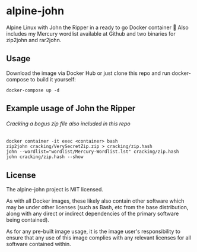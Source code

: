# alpine-john
Alpine Linux with John the Ripper in a ready to go Docker container :whale:
Also includes my Mercury wordlist available at Github and two binaries for zip2john and rar2john.

## Usage
Download the image via Docker Hub or just clone this repo and run docker-compose to build it yourself:
```
docker-compose up -d
```

## Example usage of John the Ripper
###### Cracking a bogus zip file also included in this repo
```
docker container -it exec <container> bash
zip2john cracking/VerySecretZip.zip > cracking/zip.hash
john --wordlist="wordlist/Mercury-Wordlist.lst" cracking/zip.hash
john cracking/zip.hash --show
```


## License
The alpine-john project is MIT licensed.

As with all Docker images, these likely also contain other software which may be under other licenses (such as Bash, etc from the base distribution, along with any direct or indirect dependencies of the primary software being contained).

As for any pre-built image usage, it is the image user's responsibility to ensure that any use of this image complies with any relevant licenses for all software contained within.
